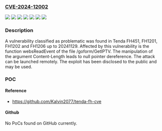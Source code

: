 ### [CVE-2024-12002](https://cve.mitre.org/cgi-bin/cvename.cgi?name=CVE-2024-12002)
![](https://img.shields.io/static/v1?label=Product&message=FH1201&color=blue)
![](https://img.shields.io/static/v1?label=Product&message=FH1202&color=blue)
![](https://img.shields.io/static/v1?label=Product&message=FH1206&color=blue)
![](https://img.shields.io/static/v1?label=Product&message=FH451&color=blue)
![](https://img.shields.io/static/v1?label=Version&message=%3D%2020241129%20&color=brighgreen)
![](https://img.shields.io/static/v1?label=Vulnerability&message=Denial%20of%20Service&color=brighgreen)
![](https://img.shields.io/static/v1?label=Vulnerability&message=NULL%20Pointer%20Dereference&color=brighgreen)

### Description

A vulnerability classified as problematic was found in Tenda FH451, FH1201, FH1202 and FH1206 up to 20241129. Affected by this vulnerability is the function websReadEvent of the file /goform/GetIPTV. The manipulation of the argument Content-Length leads to null pointer dereference. The attack can be launched remotely. The exploit has been disclosed to the public and may be used.

### POC

#### Reference
- https://github.com/Kalvin2077/tenda-fh-cve

#### Github
No PoCs found on GitHub currently.

